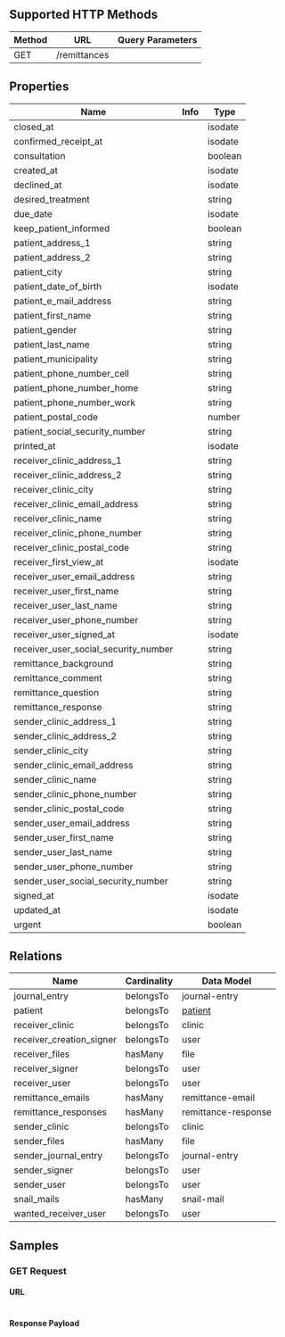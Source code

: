 ## Supported HTTP Methods
| Method | URL | Query Parameters |
| ------ | --- | ---------------- |
| GET | /remittances |  |

## Properties
| Name | Info | Type |
| ---- | ---- | ---- |
| closed_at |  | isodate |
| confirmed_receipt_at |  | isodate |
consultation |  | boolean |
| created_at |  | isodate |
| declined_at |  | isodate |
| desired_treatment |  | string |
| due_date |  | isodate |
| keep_patient_informed |  | boolean |
| patient_address_1 |  | string |
| patient_address_2 |  | string |
| patient_city |  | string |
| patient_date_of_birth |  | isodate |
| patient_e_mail_address |  | string |
| patient_first_name |  | string |
| patient_gender |  | string |
| patient_last_name |  | string |
| patient_municipality |  | string |
| patient_phone_number_cell |  | string |
| patient_phone_number_home |  | string |
| patient_phone_number_work |  | string |
| patient_postal_code |  | number |
| patient_social_security_number |  | string |
| printed_at |  | isodate |
| receiver_clinic_address_1 |  | string |
| receiver_clinic_address_2 |  | string |
| receiver_clinic_city |  | string |
| receiver_clinic_email_address |  | string |
| receiver_clinic_name |  | string |
| receiver_clinic_phone_number |  | string |
| receiver_clinic_postal_code |  | string |
| receiver_first_view_at |  | isodate |
| receiver_user_email_address |  | string |
| receiver_user_first_name |  | string |
| receiver_user_last_name |  | string |
| receiver_user_phone_number |  | string |
| receiver_user_signed_at |  | isodate |
| receiver_user_social_security_number |  | string |
| remittance_background |  | string |
| remittance_comment |  | string |
| remittance_question |  | string |
| remittance_response |  | string |
| sender_clinic_address_1 |  | string |
| sender_clinic_address_2 |  | string |
| sender_clinic_city |  | string |
| sender_clinic_email_address |  | string |
| sender_clinic_name |  | string |
| sender_clinic_phone_number |  | string |
| sender_clinic_postal_code |  | string |
| sender_user_email_address |  | string |
| sender_user_first_name |  | string |
| sender_user_last_name |  | string |
| sender_user_phone_number |  | string |
| sender_user_social_security_number |  | string |
| signed_at |  | isodate |
| updated_at |  | isodate |
| urgent |  | boolean |


## Relations
| Name | Cardinality | Data Model |
| ---- | ----------- | ---------- |
| journal_entry | belongsTo | journal-entry |
| patient | belongsTo | [patient](../../../Patient/Endpoints/patients/) |
| receiver_clinic | belongsTo | clinic |
| receiver_creation_signer | belongsTo | user |
| receiver_files | hasMany | file |
| receiver_signer | belongsTo | user |
| receiver_user | belongsTo | user |
| remittance_emails | hasMany | remittance-email |
| remittance_responses | hasMany | remittance-response |
| sender_clinic | belongsTo | clinic |
| sender_files | hasMany | file |
| sender_journal_entry | belongsTo | journal-entry |
| sender_signer | belongsTo | user |
| sender_user | belongsTo | user |
| snail_mails | hasMany | snail-mail |
| wanted_receiver_user | belongsTo | user |

## Samples
### GET Request
#### URL
```
```
#### Response Payload
```
```

